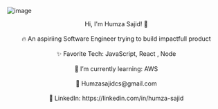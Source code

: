 
  ![image](https://user-images.githubusercontent.com/20709155/129868332-a54d08f3-c1cf-4622-bf4b-4e9e2cc947ad.png)

  <div align="center">
<center>
  Hi, I'm Humza Sajid! 👋 <br/><br/>
🔥 An aspiriing Software Engineer trying to build impactfull product<br/><br/>
✨ Favorite Tech: JavaScript, React , Node<br/><br/>
📓 I’m currently learning: AWS <br/><br/>
📧 Humzasajidcs@gmail.com<br/><br/>
💼 LinkedIn: https://linkedin.com/in/humza-sajid<br/><br/></center>
             
</div>
